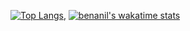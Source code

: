 [![Top Langs](https://github-readme-stats.vercel.app/api/top-langs/?username=benanil&layout=compact)](https://github.com/anuraghazra/github-readme-stats),
[![benanil's wakatime stats](https://github-readme-stats.vercel.app/api/wakatime?username=benanil)](https://github.com/anuraghazra/github-readme-stats)
